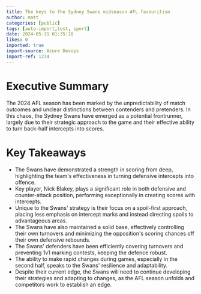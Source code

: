 ```yaml
---
title: The keys to the Sydney Swans midseason AFL favouritism
author: matt
categories: [public]
tags: [auto-import,test, sport]
date: 2024-05-31 01:35:18 
likes: 0
imported: true
import-source: Azure Devops
import-ref: 1234
---
```


# Executive Summary

The 2024 AFL season has been marked by the unpredictability of match outcomes and unclear distinctions between contenders and pretenders. In this chaos, the Sydney Swans have emerged as a potential frontrunner, largely due to their strategic approach to the game and their effective ability to turn back-half intercepts into scores.

# Key Takeaways 

- The Swans have demonstrated a strength in scoring from deep, highlighting the team's effectiveness in turning defensive intercepts into offence.
- Key player, Nick Blakey, plays a significant role in both defensive and counter-attack position, performing exceptionally in creating scores with intercepts.
- Unique to the Swans' strategy is their focus on a spoil-first approach, placing less emphasis on intercept marks and instead directing spoils to advantageous areas.
- The Swans have also maintained a solid base, effectively controlling their own turnovers and minimizing the opposition's scoring chances off their own defensive rebounds.
- The Swans' defenders have been efficiently covering turnovers and preventing 1v1 marking contests, keeping the defence robust.
- The ability to make rapid changes during games, especially in the second half, speaks to the Swans' resilience and adaptability.
- Despite their current edge, the Swans will need to continue developing their strategies and adapting to changes, as the AFL season unfolds and competitors work to establish an edge.